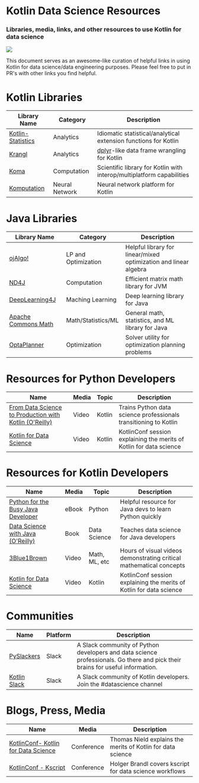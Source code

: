 # Kotlin Data Science Resources
### Libraries, media, links, and other resources to use Kotlin for data science


![](https://camo.githubusercontent.com/705d7144bcce5b0fcb68ea1bd563837bdf3398da/687474703a2f2f692e696d6775722e636f6d2f763346716945412e706e67)

This document serves as an awesome-like curation of helpful links in using Kotlin for data science/data engineering purposes. Please feel free to put in PR's with other links you find helpful. 


# Kotlin Libraries

|Library Name|Category|Description|
|---|---|---|
|[Kotlin-Statistics](https://github.com/thomasnield/kotlin-statistics)|Analytics|Idiomatic statistical/analytical extension functions for Kotlin|
|[Krangl](https://github.com/holgerbrandl/krangl)|Analytics|[dplyr](https://github.com/tidyverse/dplyr)-like data frame wrangling for Kotlin|
|[Koma](https://github.com/kyonifer/koma)|Computation|Scientific library for Kotlin with interop/multiplatform capabilities|
|[Komputation](https://github.com/sekwiatkowski/komputation)|Neural Network|Neural network platform for Kotlin|



# Java Libraries

|Library Name|Category|Description|
|---|---|---|
|[ojAlgo!](http://www.ojalgo.org/)|LP and Optimization|Helpful library for linear/mixed optimization and linear algebra
|[ND4J](http://nd4j.org/)|Computation|Efficient matrix math library for JVM|
|[DeepLearning4J](https://deeplearning4j.org/)|Maching Learning|Deep learning library for Java|
|[Apache Commons Math](http://commons.apache.org/proper/commons-math/)|Math/Statistics/ML|General math, statistics, and ML library for Java|
|[OptaPlanner](https://www.optaplanner.org/)|Optimization|Solver utility for optimization planning problems|


# Resources for Python Developers


|Name|Media|Topic|Description|
|---|---|---|---|
|[From Data Science to Production with Kotlin (O'Reilly)](https://www.safaribooksonline.com/library/view/from-data-science/9781491998205/)|Video|Kotlin|Trains Python data science professionals transitioning to Kotlin|
|[Kotlin for Data Science](https://www.youtube.com/watch?v=J8GYPG6pt5w)|Video|Kotlin|KotlinConf session explaining the merits of Kotlin for data science|

# Resources for Kotlin Developers

|Name|Media|Topic|Description|
|---|---|---|---|
|[Python for the Busy Java Developer](https://gumroad.com/l/py4java)|eBook|Python|Helpful resource for Java devs to learn Python quickly|
|[Data Science with Java (O'Reilly)](http://shop.oreilly.com/product/0636920043171.do)|Book|Data Science|Teaches data science for Java developers|
|[3Blue1Brown](http://www.3blue1brown.com/videos/)|Video|Math, ML, etc|Hours of visual videos demonstrating critical mathematical concepts|
|[Kotlin for Data Science](https://www.youtube.com/watch?v=J8GYPG6pt5w)|Video|Kotlin|KotlinConf session explaining the merits of Kotlin for data science|

# Communities

|Name|Platform|Description|
|---|---|---|
|[PySlackers](https://pyslackers.com/)|Slack|A Slack community of Python developers and data science professionals. Go there and pick their brains for useful information.|
|[Kotlin Slack](https://kotlinlang.slack.com/messages/C4W52CFEZ)|Slack|A Slack community of Kotlin developers. Join the #datascience channel|

# Blogs, Press, Media

|Name|Media|Description|
|---|---|---|
|[KotlinConf- Kotlin for Data Science](https://www.youtube.com/watch?v=J8GYPG6pt5w)|Conference|Thomas Nield explains the merits of Kotlin for data science|
|[KotlinConf - Kscript](https://www.youtube.com/watch?v=cOJPKhlRa8c)|Conference|Holger Brandl covers kscript for data science workflows|
